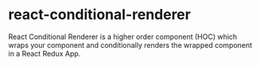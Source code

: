 # react-conditional-renderer
React Conditional Renderer is a higher order component (HOC) which wraps your component and conditionally renders the wrapped component in a React Redux App. 
